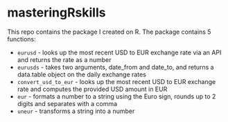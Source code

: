 # masteringRskills

This repo contains the package I created on R. The package contains 5 functions:

* `eurusd`              - looks up the most recent USD to EUR exchange rate via an API and returns the rate as a number
* `eurusds`             - takes two arguments, date_from and date_to, and returns a data.table object on the daily exchange rates
* `convert_usd_to_eur`  - looks up the most recent USD to EUR exchange rate and computes the provided USD amount in EUR
* `eur`                 - formats a number to a string using the Euro sign, rounds up to 2 digits and separates with a comma
* `uneur`               - transforms a string into a number
